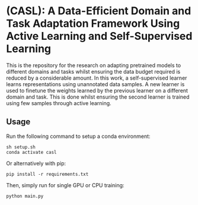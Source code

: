 # (CASL): A Data-Efficient Domain and Task Adaptation Framework Using Active Learning and Self-Supervised Learning
This is the repository for the research on adapting pretrained models to different domains and tasks whilst ensuring the data budget required is reduced by a considerable amount. In this work, a self-supervised learner learns representations using unannotated data samples. A new learner is used to finetune the weights learned by the previous learner on a different domain and task. This is done whilst ensuring the second learner is trained using few samples through active learning.

## Usage
Run the following command to setup a conda environment:
```
sh setup.sh
conda activate casl
```

Or alternatively with pip:
```
pip install -r requirements.txt
```

Then, simply run for single GPU or CPU training:
```
python main.py
```